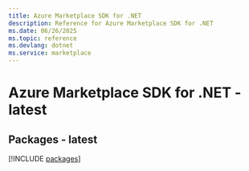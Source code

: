 ```yaml
---
title: Azure Marketplace SDK for .NET
description: Reference for Azure Marketplace SDK for .NET
ms.date: 06/26/2025
ms.topic: reference
ms.devlang: dotnet
ms.service: marketplace
---
```

# Azure Marketplace SDK for .NET - latest
## Packages - latest
[!INCLUDE [packages](marketplace-index.md)]
